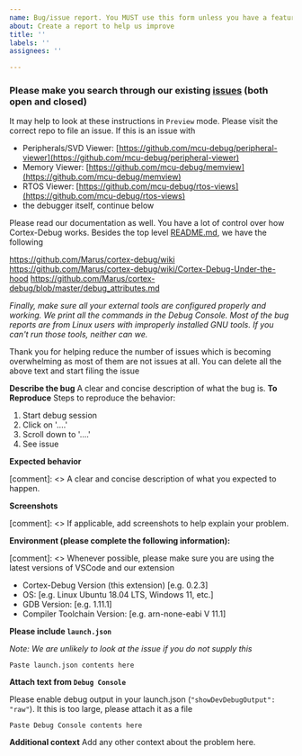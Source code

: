 ```yaml
---
name: Bug/issue report. You MUST use this form unless you have a feature request
about: Create a report to help us improve
title: ''
labels: ''
assignees: ''

---
```

### Please make you search through our existing [issues](https://github.com/Marus/cortex-debug/issues?q=type:issue) (both open and closed)
It may help to look at these instructions in `Preview` mode. Please visit the correct repo to file an issue. If this is an issue with
* Peripherals/SVD Viewer: [https://github.com/mcu-debug/peripheral-viewer](https://github.com/mcu-debug/peripheral-viewer)
* Memory Viewer: [https://github.com/mcu-debug/memview](https://github.com/mcu-debug/memview)
* RTOS Viewer: [https://github.com/mcu-debug/rtos-views](https://github.com/mcu-debug/rtos-views)
* the debugger itself, continue below

Please read our documentation as well. You have a lot of control over how Cortex-Debug works. Besides the top level [README.md](https://github.com/Marus/cortex-debug/blob/master/README.md), we have the following

https://github.com/Marus/cortex-debug/wiki
https://github.com/Marus/cortex-debug/wiki/Cortex-Debug-Under-the-hood
https://github.com/Marus/cortex-debug/blob/master/debug_attributes.md

*Finally, make sure all your external tools are configured properly and working. We print all the commands in the Debug Console. Most of the bug reports are from Linux users with improperly installed GNU tools. If you can't run those tools, neither can we.*

Thank you for helping reduce the number of issues which is becoming overwhelming as most of them are not issues at all. You can delete all the above text and start filing the issue

**Describe the bug**
A clear and concise description of what the bug is.
**To Reproduce**
Steps to reproduce the behavior:
1. Start debug session
2. Click on '....'
3. Scroll down to '....'
4. See issue

**Expected behavior**

[comment]: <> A clear and concise description of what you expected to happen.

**Screenshots**

[comment]: <> If applicable, add screenshots to help explain your problem.

**Environment (please complete the following information):**

[comment]: <> Whenever possible, please make sure you are using the latest versions of VSCode and our extension

 - Cortex-Debug Version (this extension) [e.g. 0.2.3]
 - OS: [e.g. Linux Ubuntu 18.04 LTS, Windows 11, etc.]
 - GDB Version: [e.g. 1.11.1]
 - Compiler Toolchain Version: [e.g. arn-none-eabi V 11.1]

**Please include `launch.json`**

*Note: We are unlikely to look at the issue if you do not supply this*
```
Paste launch.json contents here
```

**Attach text from `Debug Console`**

Please enable debug output in your launch.json (`"showDevDebugOutput": "raw"`). It this is too large, please attach it as a file
```
Paste Debug Console contents here
```

**Additional context**
Add any other context about the problem here.
